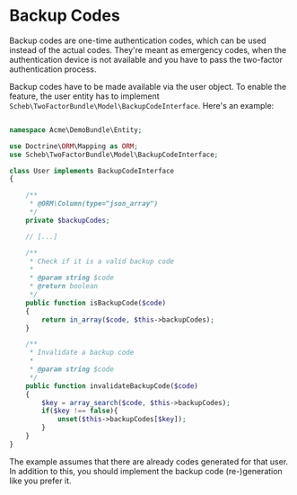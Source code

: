 Backup Codes
============

Backup codes are one-time authentication codes, which can be used instead of the actual codes. They're meant as emergency codes,
when the authentication device is not available and you have to pass the two-factor authentication process.

Backup codes have to be made available via the user object. To enable the feature, the user entity has to implement
`Scheb\TwoFactorBundle\Model\BackupCodeInterface`. Here's an example:

```php

namespace Acme\DemoBundle\Entity;

use Doctrine\ORM\Mapping as ORM;
use Scheb\TwoFactorBundle\Model\BackupCodeInterface;

class User implements BackupCodeInterface
{

    /**
     * @ORM\Column(type="json_array")
     */
    private $backupCodes;

    // [...]

    /**
     * Check if it is a valid backup code
     *
     * @param string $code
     * @return boolean
     */
    public function isBackupCode($code)
    {
        return in_array($code, $this->backupCodes);
    }

    /**
     * Invalidate a backup code
     *
     * @param string $code
     */
    public function invalidateBackupCode($code)
    {
        $key = array_search($code, $this->backupCodes);
        if($key !== false){
            unset($this->backupCodes[$key]);
        }
    }
}
```

The example assumes that there are already codes generated for that user. In addition to this, you should implement the backup
code (re-)generation like you prefer it.
